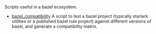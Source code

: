 Scripts useful in a bazel ecosystem.

* [bazel_compatibility](bazel_compatibility/README.md) A script to
  test a bazel project (typically starlark utilities or a published
  bazel rule project) against different versions of bazel, and
  generate a compatibility matrix.
